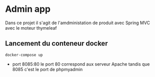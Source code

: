 # Admin app
Dans ce projet il s'agit de l'amdministation de produit avec Spring MVC avec le moteur thymeleaf
## Lancement du conteneur docker 
  `
    docker-compose up
  `
 - port 8085:80 le port 80 correspond aux serveur Apache tandis que 8085 c'est le port de phpmyadmin
   

